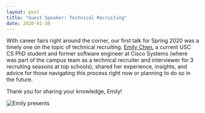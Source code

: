 ```yaml
---
layout: post
title: "Guest Speaker: Technical Recruiting"
date: 2020-01-30
---
```


With career fairs right around the corner, our first talk for Spring 2020 was a timely one on the topic of technical recruiting. [Emily Chen](http://echen102.github.io/), a current USC CS PhD student and former software engineer at Cisco Systems (where was part of the campus team as a technical recruiter and interviewer for 3 recruiting seasons at top schools), shared her experience, insights, and advice for those navigating this process right now or planning to do so in the future.

Thank you for sharing your knowledge, Emily!

![Emily presents](/assets/img/blog/2019-09-26-speaker-nlp/recruiting.jpg "Emily presents")

